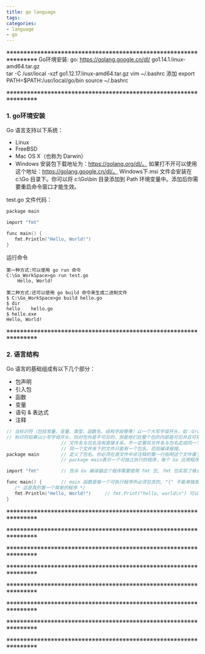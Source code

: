 ```yaml
---
title: go language
tags: 
categories:
- language
- go
---
```



※※※※※※※※※※※※※※※※※※※※※※※※※※※※※※※※※※※※※※※※※※※※※※※※※※※※※※※※※※※※※※※※※
Go环境安装:
go: https://golang.google.cn/dl/
	 go1.14.1.linux-amd64.tar.gz	
	 tar -C /usr/local -xzf go1.12.17.linux-amd64.tar.gz
	 vim ~/.bashrc 添加 export PATH=$PATH:/usr/local/go/bin
	 source ~/.bashrc


※※※※※※※※※※※※※※※※※※※※※※※※※※※※※※※※※※※※※※※※※※※※※※※※※※※※※※※※※※※※※※※※※
### 1. go环境安装
Go 语言支持以下系统：
- Linux
- FreeBSD
- Mac OS X（也称为 Darwin）
- Windows
安装包下载地址为：https://golang.org/dl/。
如果打不开可以使用这个地址：https://golang.google.cn/dl/。
Windows下.msi 文件会安装在 c:\Go 目录下。你可以将 c:\Go\bin 目录添加到 Path 环境变量中。添加后你需要重启命令窗口才能生效。

test.go 文件代码：
``` c
package main

import "fmt"

func main() {
   fmt.Println("Hello, World!")
}
```
运行命令
```
第一种方式:可以使用 go run 命令
C:\Go_WorkSpace>go run test.go
	Hello, World!

第二种方式:还可以使用 go build 命令来生成二进制文件
$ C:\Go_WorkSpace>go build hello.go 
$ dir
hello    hello.go
$ hello.exe
Hello, World!

```
※※※※※※※※※※※※※※※※※※※※※※※※※※※※※※※※※※※※※※※※※※※※※※※※※※※※※※※※※※※※※※※※※
### 2. 语言结构
Go 语言的基础组成有以下几个部分：
+ 包声明
+ 引入包
+ 函数
+ 变量
+ 语句 & 表达式
+ 注释
``` c
// 当标识符（包括常量、变量、类型、函数名、结构字段等等）以一个大写字母开头，如：Group1, 标识符的对象就可以被外部包的代码所使用（客户端程序需要先导入这个包）,（像面向对象语言中的 public）
// 标识符如果以小写字母开头，则对包外是不可见的，但是他们在整个包的内部是可见并且可用的（像面向对象语言中的 protected ）
					// 文件名与包名没有直接关系，不一定要将文件名与包名定成同一个。
					// 同一个文件夹下的文件只能有一个包名，否则编译报错。
package main		// 定义了包名。你必须在源文件中非注释的第一行指明这个文件属于哪个包
					// package main表示一个可独立执行的程序，每个 Go 应用程序都包含一个名为 main 的包。

import "fmt"		// 告诉 Go 编译器这个程序需要使用 fmt 包, fmt 包实现了格式化 IO（输入/输出）的函数

func main() {		// main 函数是每一个可执行程序所必须包含的, "{" 不能单独放在一行
   /* 这是我的第一个简单的程序 */
   fmt.Println("Hello, World!")		// fmt.Print("hello, world\n") 可以得到相同的结果
}
```


※※※※※※※※※※※※※※※※※※※※※※※※※※※※※※※※※※※※※※※※※※※※※※※※※※※※※※※※※※※※※※※※※





※※※※※※※※※※※※※※※※※※※※※※※※※※※※※※※※※※※※※※※※※※※※※※※※※※※※※※※※※※※※※※※※※




※※※※※※※※※※※※※※※※※※※※※※※※※※※※※※※※※※※※※※※※※※※※※※※※※※※※※※※※※※※※※※※※※




※※※※※※※※※※※※※※※※※※※※※※※※※※※※※※※※※※※※※※※※※※※※※※※※※※※※※※※※※※※※※※※※※



※※※※※※※※※※※※※※※※※※※※※※※※※※※※※※※※※※※※※※※※※※※※※※※※※※※※※※※※※※※※※※※※※




※※※※※※※※※※※※※※※※※※※※※※※※※※※※※※※※※※※※※※※※※※※※※※※※※※※※※※※※※※※※※※※※※





※※※※※※※※※※※※※※※※※※※※※※※※※※※※※※※※※※※※※※※※※※※※※※※※※※※※※※※※※※※※※※※※※




※※※※※※※※※※※※※※※※※※※※※※※※※※※※※※※※※※※※※※※※※※※※※※※※※※※※※※※※※※※※※※※※※